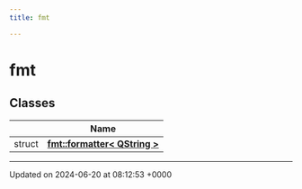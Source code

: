 ```yaml
---
title: fmt

---
```


# fmt



## Classes

|                | Name           |
| -------------- | -------------- |
| struct | **[fmt::formatter< QString >](../Classes/structfmt_1_1formatter_3_01QString_01_4.md)**  |






-------------------------------

Updated on 2024-06-20 at 08:12:53 +0000